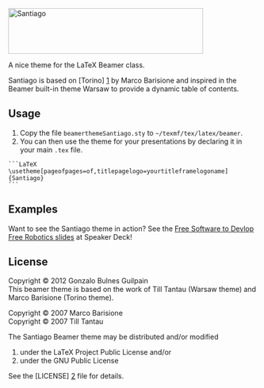 <img src="https://gonzalo-bulnes.github.io/santiago-beamer-theme/images/santiago-branding.png" alt="Santiago" height="92" width="393" />

A nice theme for the LaTeX Beamer class.

Santiago is based on [Torino] [1] by Marco Barisione and inspired in the Beamer built-in theme Warsaw to provide a dynamic table of contents.

  [1]: http://blog.barisione.org/2007-09/torino-a-pretty-theme-for-latex-beamer/

## Usage

  1. Copy the file `beamerthemeSantiago.sty` to `~/texmf/tex/latex/beamer`.
  2. You can then use the theme for your presentations by declaring it in your main `.tex` file.

    ```LaTeX
    \usetheme[pageofpages=of,titlepagelogo=yourtitleframelogoname]{Santiago}
    ```

## Examples

Want to see the Santiago theme in action? See the [Free Software to Devlop Free Robotics slides][example] at Speaker Deck!

  [example]: https://speakerdeck.com/gonzalobulnes/free-software-to-develop-free-robotics

## License

Copyright &copy; 2012 Gonzalo Bulnes Guilpain<br/>
This beamer theme is based on the work of
Till Tantau (Warsaw theme) and Marco Barisione (Torino theme).

Copyright &copy; 2007 Marco Barisione<br/>
Copyright &copy; 2007 Till Tantau

The Santiago Beamer theme may be distributed and/or modified

  1. under the LaTeX Project Public License and/or
  2. under the GNU Public License

See the [LICENSE] [2] file for details.

  [2]: https://github.com/gonzalo-bulnes/santiago-beamer-theme/blob/master/LICENSE
